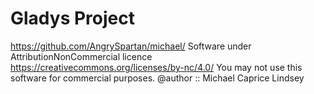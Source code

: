 Gladys Project
=======================

https://github.com/AngrySpartan/michael/
Software under AttributionNonCommercial licence 
https://creativecommons.org/licenses/by-nc/4.0/
You may not use this software for commercial purposes.
@author :: Michael Caprice Lindsey